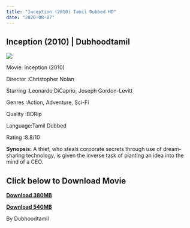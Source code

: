 ```yaml
---
title: "Inception (2010) Tamil Dubbed HD"
date: "2020-08-07"
---
```


## Inception (2010) | Dubhoodtamil

[![](https://1.bp.blogspot.com/-DWBHr7ExUDU/XyoxE7eHjgI/AAAAAAAAA-U/1T5r_1aDFo4oLnw-3kf9wDizIOR54qrXQCLcBGAsYHQ/s0/images{7c91919003b18fbfe18f8d0a8715b92cf9e57c9a8b9d318e5deae4019927ce00}2B{7c91919003b18fbfe18f8d0a8715b92cf9e57c9a8b9d318e5deae4019927ce00}252813{7c91919003b18fbfe18f8d0a8715b92cf9e57c9a8b9d318e5deae4019927ce00}2529.jpeg)](https://1.bp.blogspot.com/-DWBHr7ExUDU/XyoxE7eHjgI/AAAAAAAAA-U/1T5r_1aDFo4oLnw-3kf9wDizIOR54qrXQCLcBGAsYHQ/s554/images{7c91919003b18fbfe18f8d0a8715b92cf9e57c9a8b9d318e5deae4019927ce00}2B{7c91919003b18fbfe18f8d0a8715b92cf9e57c9a8b9d318e5deae4019927ce00}252813{7c91919003b18fbfe18f8d0a8715b92cf9e57c9a8b9d318e5deae4019927ce00}2529.jpeg)

Movie: Inception (2010) 

Director :Christopher Nolan

Starring :Leonardo DiCaprio, Joseph Gordon-Levitt 

Genres :Action, Adventure, Sci-Fi 

Quality :BDRip 

Language:Tamil Dubbed

Rating :8.8/10 

**Synopsis:** A thief, who steals corporate secrets through use of dream-sharing technology, is given the inverse task of planting an idea into the mind of a CEO.

## **Click below to Download Movie**

**[Download 380MB](https://oncehelp.com/Inception-380mb)**

**[Download 540MB](https://oncehelp.com/Inception-540mb)**

By Dubhoodtamil

